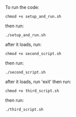 To run the code:
```
chmod +x setup_and_run.sh
```
then run:
```
./setup_and_run.sh
```

after it loads, run:
```
chmod +x second_script.sh
```
then run:
```
./second_script.sh
```

after it loads, run 'exit' then run:

```
chmod +x third_script.sh
```

then run:
```
./third_script.sh
```
